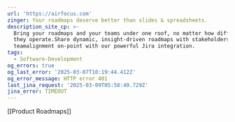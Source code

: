 ```yaml
---
url: 'https://airfocus.com'
zinger: Your roadmaps deserve better than slides & spreadsheets.
description_site_cp: >-
  Bring your roadmaps and your teams under one roof, no matter how differently
  they operate.Share dynamic, insight-driven roadmaps with stakeholders, keeping
  teamalignment on-point with our powerful Jira integration.
tags:
  - Software-Development
og_errors: true
og_last_error: '2025-03-07T10:19:44.412Z'
og_error_message: HTTP error 401
last_jina_request: '2025-03-09T05:58:40.729Z'
jina_error: TIMEOUT
---
```

[[Product Roadmaps]]

